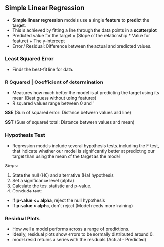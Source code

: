 ## **Simple Linear Regression**

- **Simple linear regression** models use a single **feature** to **predict** the **target**.
- This is achieved by fitting a line through the data points in a **scatterplot**
- Predicted value for the target = (Slope of the relationship * Value for feature) + The y-intercept 
- Error / Residual: Difference between the actual and predicted values.

### **Least Squared Error**
- Finds the best-fit line for data.

### **R Squared | Coefficient of determination**
- Measures how much better the model is at predicting the target using its mean (Best guess without using features)
- R squared values range between 0 and 1

**SSE** (Sum of squared error: Distance between values and line)

**SST** (Sum of squared total: Distance between values and mean)

### **Hypothesis Test**
- Regression models include several hypothesis tests, including the F test, that indicate whether our model is significantly better at predicting our target than using the mean of the target as the model

Steps:
1. State the null (H0) and alternative (Ha) hypothesis
2. Set a significance level (alpha)
3. Calculate the test statistic and p-value.
4. Conclude test:
  - If **p-value <= alpha**, reject the null hypothesis 
  - If **p-value > alpha**, don't reject (Model needs more training)

### **Residual Plots**
- How well a model performs across a range of predictions.
- Ideally, residual plots show errors to be normally distributed around 0.
- model.resid returns a series with the residuals (Actual - Predicted)
